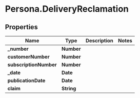 # Persona.DeliveryReclamation

## Properties

Name | Type | Description | Notes
------------ | ------------- | ------------- | -------------
**_number** | **Number** |  | 
**customerNumber** | **Number** |  | 
**subscriptionNumber** | **Number** |  | 
**_date** | **Date** |  | 
**publicationDate** | **Date** |  | 
**claim** | **String** |  | 


